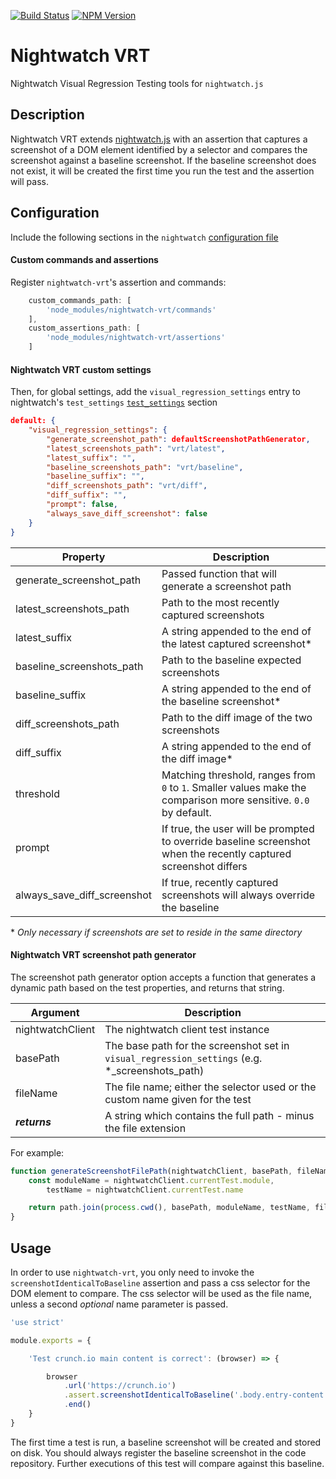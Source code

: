 [![Build Status](https://travis-ci.org/Crunch-io/nightwatch-vrt.svg?branch=master)](https://travis-ci.org/Crunch-io/nightwatch-vrt)
[![NPM Version](http://img.shields.io/npm/v/nightwatch-vrt.svg?maxAge=86400)](https://www.npmjs.org/package/nightwatch-vrt)

# Nightwatch VRT

Nightwatch Visual Regression Testing tools for `nightwatch.js`

## Description

Nightwatch VRT extends [nightwatch.js](http://nightwatchjs.org/) with an assertion that captures a screenshot of a DOM element identified by a selector and compares the screenshot against a baseline screenshot. If the baseline screenshot does not exist, it will be created the first time you run the test and the assertion will pass.

## Configuration

Include the following sections in the `nightwatch` [configuration file](http://nightwatchjs.org/gettingstarted#settings-file)

#### Custom commands and assertions

Register `nightwatch-vrt`'s assertion and commands:

```JavaScript
    custom_commands_path: [
        'node_modules/nightwatch-vrt/commands'
    ],
    custom_assertions_path: [
        'node_modules/nightwatch-vrt/assertions'
    ]
```

#### Nightwatch VRT custom settings

Then, for global settings, add the `visual_regression_settings` entry to nightwatch's `test_settings` [`test_settings`](http://nightwatchjs.org/gettingstarted#test-settings) section

```JSON
default: {
    "visual_regression_settings": {
        "generate_screenshot_path": defaultScreenshotPathGenerator,
        "latest_screenshots_path": "vrt/latest",
        "latest_suffix": "",
        "baseline_screenshots_path": "vrt/baseline",
        "baseline_suffix": "",
        "diff_screenshots_path": "vrt/diff",
        "diff_suffix": "",
        "prompt": false,
        "always_save_diff_screenshot": false
    }
}
```

| Property                    | Description                                                                                                      |
|-----------------------------|------------------------------------------------------------------------------------------------------------------|
| generate_screenshot_path    | Passed function that will generate a screenshot path                                                             |
| latest_screenshots_path     | Path to the most recently captured screenshots                                                                   |
| latest_suffix               | A string appended to the end of the latest captured screenshot*                                                  |
| baseline_screenshots_path   | Path to the baseline expected screenshots                                                                        |
| baseline_suffix             | A string appended to the end of the baseline screenshot*                                                         |
| diff_screenshots_path       | Path to the diff image of the two screenshots                                                                    |
| diff_suffix                 | A string appended to the end of the diff image*                                                                  |
| threshold                   | Matching threshold, ranges from `0` to `1`. Smaller values make the comparison more sensitive. `0.0` by default. |
| prompt                      | If true, the user will be prompted to override baseline screenshot when the recently captured screenshot differs |
| always_save_diff_screenshot | If true, recently captured screenshots will always override the baseline                                         |
\* *Only necessary if screenshots are set to reside in the same directory*

#### Nightwatch VRT screenshot path generator

The screenshot path generator option accepts a function that generates a dynamic path based on the test properties, and returns that string.

| Argument         | Description                                                                                    |
|------------------|------------------------------------------------------------------------------------------------|
| nightwatchClient | The nightwatch client test instance                                                            |
| basePath         | The base path for the screenshot set in `visual_regression_settings` (e.g. *_screenshots_path) |
| fileName         | The file name; either the selector used or the custom name given for the test                  |
|  ***returns***   | A string which contains the full path - minus the file extension                               |

For example:

```JavaScript
function generateScreenshotFilePath(nightwatchClient, basePath, fileName) {
    const moduleName = nightwatchClient.currentTest.module,
        testName = nightwatchClient.currentTest.name

    return path.join(process.cwd(), basePath, moduleName, testName, fileName)
}
```

## Usage

In order to use `nightwatch-vrt`, you only need to invoke the `screenshotIdenticalToBaseline` assertion and pass a css selector for the DOM element to compare. The css selector will be used as the file name, unless a second *optional* name parameter is passed.


```JavaScript
'use strict'

module.exports = {

    'Test crunch.io main content is correct': (browser) => {

        browser
            .url('https://crunch.io')
            .assert.screenshotIdenticalToBaseline('.body.entry-content',  /* Optional */ 'custom-name')
            .end()
    }
}
```

The first time a test is run, a baseline screenshot will be created and stored on disk. You should always register the baseline screenshot in the code repository. Further executions of this test will compare against this baseline.
